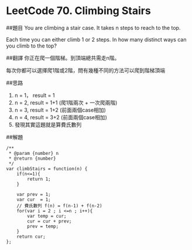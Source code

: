 ﻿# LeetCode 70. Climbing Stairs

##題目
You are climbing a stair case. It takes n steps to reach to the top.

Each time you can either climb 1 or 2 steps. In how many distinct ways can you climb to the top?

##翻譯
你正在爬一個階梯。到頂端總共需走n階。

每次你都可以選擇爬1階或2階，問有幾種不同的方法可以爬到階梯頂端

##思路

1. n = 1， result = 1  
2. n = 2,  result = 1+1 (爬1階兩次 + 一次爬兩階)
3. n = 3,  result = 1+2 (前面兩個case相加)
4. n = 4,  result = 3+2 (前面兩個case相加)
5. 發現其實這題就是算費氏數列

##解題
```
/**
 * @param {number} n
 * @return {number}
 */
var climbStairs = function(n) {
    if(n<=1){
        return 1;
    }
    
    var prev = 1;
    var cur  = 1;
    // 費氏數列 f(n) = f(n-1) + f(n-2)
    for(var i = 2 ; i <=n ; i++){
        var temp = cur;
        cur = cur + prev;
        prev = temp;
    }
    return cur;
};
```